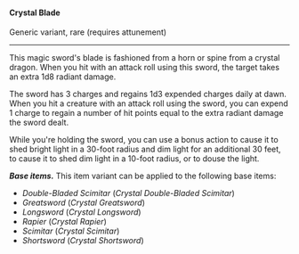 #### Crystal Blade

Generic variant, rare (requires attunement)

---

This magic sword's blade is fashioned from a horn or spine from a crystal dragon. When you hit with an attack roll using this sword, the target takes an extra 1d8 radiant damage.

The sword has 3 charges and regains 1d3 expended charges daily at dawn. When you hit a creature with an attack roll using the sword, you can expend 1 charge to regain a number of hit points equal to the extra radiant damage the sword dealt.

While you're holding the sword, you can use a bonus action to cause it to shed bright light in a 30-foot radius and dim light for an additional 30 feet, to cause it to shed dim light in a 10-foot radius, or to douse the light.

***Base items.*** This item variant can be applied to the following base items:

- *Double-Bladed Scimitar* (*Crystal Double-Bladed Scimitar*)
- *Greatsword* (*Crystal Greatsword*)
- *Longsword* (*Crystal Longsword*)
- *Rapier* (*Crystal Rapier*)
- *Scimitar* (*Crystal Scimitar*)
- *Shortsword* (*Crystal Shortsword*)